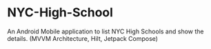 # NYC-High-School
An Android Mobile application to list NYC High Schools and show the details. (MVVM Architecture, Hilt, Jetpack Compose)
